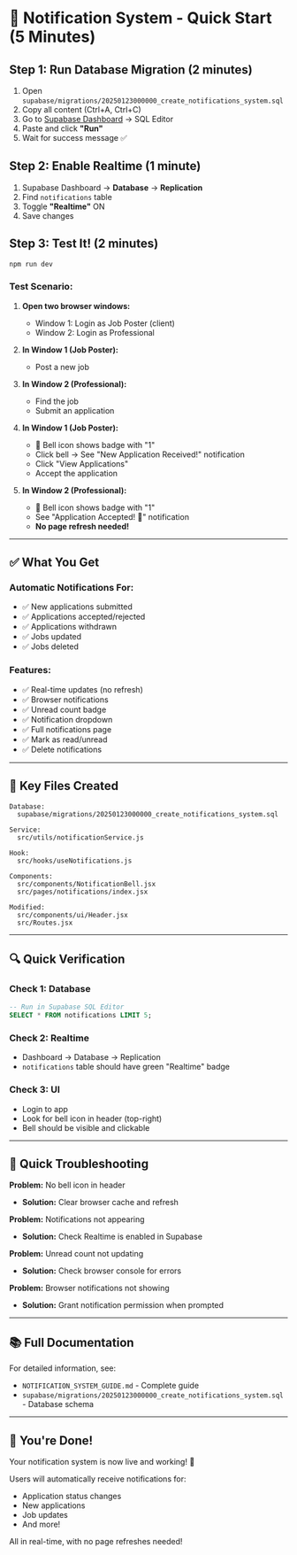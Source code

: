 # 🔔 Notification System - Quick Start (5 Minutes)

## Step 1: Run Database Migration (2 minutes)

1. Open `supabase/migrations/20250123000000_create_notifications_system.sql`
2. Copy all content (Ctrl+A, Ctrl+C)
3. Go to [Supabase Dashboard](https://supabase.com) → SQL Editor
4. Paste and click **"Run"**
5. Wait for success message ✅

## Step 2: Enable Realtime (1 minute)

1. Supabase Dashboard → **Database** → **Replication**
2. Find `notifications` table
3. Toggle **"Realtime"** ON
4. Save changes

## Step 3: Test It! (2 minutes)

```bash
npm run dev
```

### Test Scenario:
1. **Open two browser windows:**
   - Window 1: Login as Job Poster (client)
   - Window 2: Login as Professional

2. **In Window 1 (Job Poster):**
   - Post a new job

3. **In Window 2 (Professional):**
   - Find the job
   - Submit an application

4. **In Window 1 (Job Poster):**
   - 🔔 Bell icon shows badge with "1"
   - Click bell → See "New Application Received!" notification
   - Click "View Applications"
   - Accept the application

5. **In Window 2 (Professional):**
   - 🔔 Bell icon shows badge with "1"
   - See "Application Accepted! 🎉" notification
   - **No page refresh needed!**

---

## ✅ What You Get

### Automatic Notifications For:
- ✅ New applications submitted
- ✅ Applications accepted/rejected
- ✅ Applications withdrawn
- ✅ Jobs updated
- ✅ Jobs deleted

### Features:
- ✅ Real-time updates (no refresh)
- ✅ Browser notifications
- ✅ Unread count badge
- ✅ Notification dropdown
- ✅ Full notifications page
- ✅ Mark as read/unread
- ✅ Delete notifications

---

## 🎯 Key Files Created

```
Database:
  supabase/migrations/20250123000000_create_notifications_system.sql

Service:
  src/utils/notificationService.js

Hook:
  src/hooks/useNotifications.js

Components:
  src/components/NotificationBell.jsx
  src/pages/notifications/index.jsx

Modified:
  src/components/ui/Header.jsx
  src/Routes.jsx
```

---

## 🔍 Quick Verification

### Check 1: Database
```sql
-- Run in Supabase SQL Editor
SELECT * FROM notifications LIMIT 5;
```

### Check 2: Realtime
- Dashboard → Database → Replication
- `notifications` table should have green "Realtime" badge

### Check 3: UI
- Login to app
- Look for bell icon in header (top-right)
- Bell should be visible and clickable

---

## 🐛 Quick Troubleshooting

**Problem:** No bell icon in header
- **Solution:** Clear browser cache and refresh

**Problem:** Notifications not appearing
- **Solution:** Check Realtime is enabled in Supabase

**Problem:** Unread count not updating
- **Solution:** Check browser console for errors

**Problem:** Browser notifications not showing
- **Solution:** Grant notification permission when prompted

---

## 📚 Full Documentation

For detailed information, see:
- `NOTIFICATION_SYSTEM_GUIDE.md` - Complete guide
- `supabase/migrations/20250123000000_create_notifications_system.sql` - Database schema

---

## 🎉 You're Done!

Your notification system is now live and working! 🚀

Users will automatically receive notifications for:
- Application status changes
- New applications
- Job updates
- And more!

All in real-time, with no page refreshes needed!